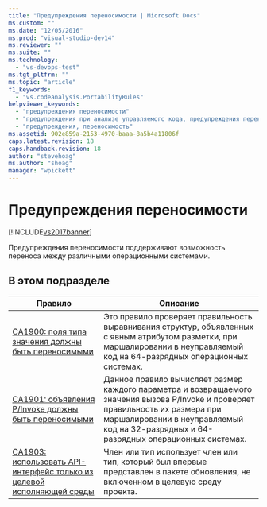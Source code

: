 ```yaml
---
title: "Предупреждения переносимости | Microsoft Docs"
ms.custom: ""
ms.date: "12/05/2016"
ms.prod: "visual-studio-dev14"
ms.reviewer: ""
ms.suite: ""
ms.technology: 
  - "vs-devops-test"
ms.tgt_pltfrm: ""
ms.topic: "article"
f1_keywords: 
  - "vs.codeanalysis.PortabilityRules"
helpviewer_keywords: 
  - "предупреждения переносимости"
  - "предупреждения при анализе управляемого кода, предупреждения переносимости"
  - "предупреждения, переносимость"
ms.assetid: 902e859a-2153-4970-baaa-8a5b4a11806f
caps.latest.revision: 18
caps.handback.revision: 18
author: "stevehoag"
ms.author: "shoag"
manager: "wpickett"
---
```

# Предупреждения переносимости
[!INCLUDE[vs2017banner](../code-quality/includes/vs2017banner.md)]

Предупреждения переносимости поддерживают возможность переноса между различными операционными системами.  
  
## В этом подразделе  
  
|Правило|Описание|  
|-------------|--------------|  
|[CA1900: поля типа значения должны быть переносимыми](../code-quality/ca1900-value-type-fields-should-be-portable.md)|Это правило проверяет правильность выравнивания структур, объявленных с явным атрибутом разметки, при маршалировании в неуправляемый код на 64\-разрядных операционных системах.|  
|[CA1901: объявления P\/Invoke должны быть переносимыми](../code-quality/ca1901-p-invoke-declarations-should-be-portable.md)|Данное правило вычисляет размер каждого параметра и возвращаемого значения вызова P\/Invoke и проверяет правильность их размера при маршалировании в неуправляемый код на 32\-разрядных и 64\-разрядных операционных системах.|  
|[CA1903: использовать API\-интерфейс только из целевой исполняющей среды](../code-quality/ca1903-use-only-api-from-targeted-framework.md)|Член или тип использует член или тип, который был впервые представлен в пакете обновления, не включенном в целевую среду проекта.|